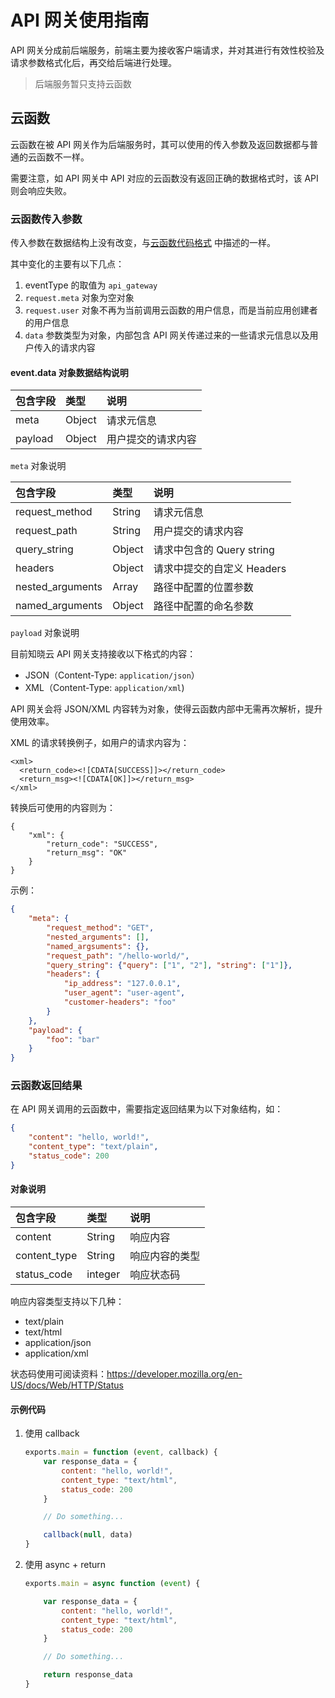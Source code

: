 # API 网关使用指南

API 网关分成前后端服务，前端主要为接收客户端请求，并对其进行有效性校验及请求参数格式化后，再交给后端进行处理。

> 后端服务暂只支持云函数

## 云函数

云函数在被 API 网关作为后端服务时，其可以使用的传入参数及返回数据都与普通的云函数不一样。

需要注意，如 API 网关中 API 对应的云函数没有返回正确的数据格式时，该 API 则会响应失败。

### 云函数传入参数

传入参数在数据结构上没有改变，与[云函数代码格式](/cloud-function/node-sdk/start/code-format.md) 中描述的一样。

其中变化的主要有以下几点：

1. eventType 的取值为 `api_gateway`
2. `request.meta` 对象为空对象
3. `request.user` 对象不再为当前调用云函数的用户信息，而是当前应用创建者的用户信息
4. `data` 参数类型为对象，内部包含 API 网关传递过来的一些请求元信息以及用户传入的请求内容

#### event.data 对象数据结构说明

| 包含字段 | 类型   | 说明             |
| :------ | :----- | :------------- |
| meta    | Object | 请求元信息       |
| payload | Object | 用户提交的请求内容 |

`meta` 对象说明

| 包含字段          | 类型    | 说明                     |
| :--------------- | :----- | :---------------------- |
| request_method   | String | 请求元信息                |
| request_path     | String | 用户提交的请求内容         |
| query_string     | Object | 请求中包含的 Query string |
| headers          | Object | 请求中提交的自定义 Headers |
| nested_arguments | Array  | 路径中配置的位置参数       |
| named_arguments  | Object | 路径中配置的命名参数       |

`payload` 对象说明

目前知晓云 API 网关支持接收以下格式的内容：

 - JSON（Content-Type: `application/json`）
 - XML（Content-Type: `application/xml`)

API 网关会将 JSON/XML 内容转为对象，使得云函数内部中无需再次解析，提升使用效率。

XML 的请求转换例子，如用户的请求内容为：

```
<xml>
  <return_code><![CDATA[SUCCESS]]></return_code>
  <return_msg><![CDATA[OK]]></return_msg>
</xml>
```
转换后可使用的内容则为：

```
{
    "xml": {
        "return_code": "SUCCESS",
        "return_msg": "OK"
    }
}
```

示例：

```json
{
    "meta": {
        "request_method": "GET",
        "nested_arguments": [],
        "named_argsuments": {},
        "request_path": "/hello-world/",
        "query_string": {"query": ["1", "2"], "string": ["1"]},
        "headers": {
            "ip_address": "127.0.0.1",
            "user_agent": "user-agent",
            "customer-headers": "foo"
        }
    },
    "payload": {
        "foo": "bar"
    }
}
```

### 云函数返回结果

在 API 网关调用的云函数中，需要指定返回结果为以下对象结构，如：

```json
{
    "content": "hello, world!",
    "content_type": "text/plain",
    "status_code": 200
}
```

#### 对象说明

| 包含字段       | 类型    | 说明         |
| :----------- | :------ | :----------- |
| content      | String  | 响应内容      |
| content_type | String  | 响应内容的类型 |
| status_code  | integer | 响应状态码    |

响应内容类型支持以下几种：

- text/plain
- text/html
- application/json
- application/xml

状态码使用可阅读资料：https://developer.mozilla.org/en-US/docs/Web/HTTP/Status

#### 示例代码

1. 使用 callback

    ```javascript
    exports.main = function (event, callback) {
        var response_data = {
            content: "hello, world!",
            content_type: "text/html",
            status_code: 200
        }

        // Do something...

        callback(null, data)
    }
    ```

2. 使用 async + return

    ``` javascript
    exports.main = async function (event) {

        var response_data = {
            content: "hello, world!",
            content_type: "text/html",
            status_code: 200
        }

        // Do something...

        return response_data
    }
    ```
